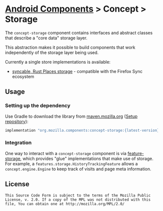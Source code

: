 # [Android Components](../../../README.md) > Concept > Storage

The `concept-storage` component contains interfaces and abstract classes that describe a "core data" storage layer.

This abstraction makes it possible to build components that work independently of the storage layer being used.

Currently a single store implementations is available:
- [syncable, Rust Places storage](../../browser/storage-sync) - compatible with the Firefox Sync ecosystem

## Usage

### Setting up the dependency

Use Gradle to download the library from [maven.mozilla.org](https://maven.mozilla.org/) ([Setup repository](../../../README.md#maven-repository)):

```Groovy
implementation "org.mozilla.components:concept-storage:{latest-version}"
```

### Integration

One way to interact with a `concept-storage` component is via [feature-storage](../../features/storage/README.md), which provides "glue" implementations that make use of storage. For example, a `features.storage.HistoryTrackingFeature` allows a `concept.engine.Engine` to keep track of visits and page meta information.

## License

    This Source Code Form is subject to the terms of the Mozilla Public
    License, v. 2.0. If a copy of the MPL was not distributed with this
    file, You can obtain one at http://mozilla.org/MPL/2.0/
